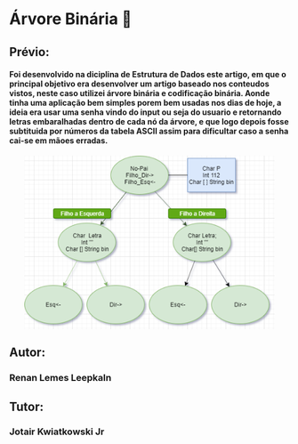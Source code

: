 # Árvore Binária 🌳

## Prévio:
<h4>
Foi desenvolvido na diciplina de Estrutura de Dados este artigo, em que o principal objetivo era desenvolver um artigo baseado nos conteudos vistos, neste caso utilizei árvore binária e codificação binária. Aonde tinha uma aplicação bem simples porem bem usadas nos dias de hoje, a ideia era usar uma senha vindo do input ou seja do usuario e retornando letras embaralhadas dentro de cada nó da árvore, e que logo depois fosse subtituida por números da tabela ASCII assim para dificultar caso a senha cai-se em mãoes erradas.
</h4>
<p align="center">
<img src="https://raw.githubusercontent.com/renan-lemes/Article-Data-Structure/master/Imagens%20usadas/IMAGEM%20Driagrama.png" align="center" width="450px"></img>
</p>

## Autor:
### Renan Lemes Leepkaln

## Tutor:
### Jotair Kwiatkowski Jr

